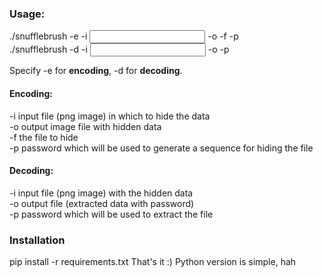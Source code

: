 ### Usage:  
  ./snufflebrush -e -i <input> -o <output> -f <file> -p <password>  
  ./snufflebrush -d -i <input> -o <output> -p <password>  
  
Specify -e for **encoding**, -d for **decoding**.  
#### Encoding:  
-i input file (png image) in which to hide the data  
-o output image file with hidden data  
-f the file to hide  
-p password which will be used to generate a sequence for hiding the file  

#### Decoding:  
-i input file (png image) with the hidden data  
-o output file (extracted data with password)  
-p password which will be used to extract the file  

### Installation
  pip install -r requirements.txt
That's it :)
Python version is simple, hah
